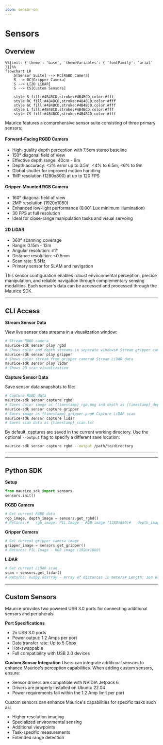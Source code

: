 ```yaml
---
icon: sensor-on
---
```


# Sensors

## Overview

```mermaid
%%{init: {'theme': 'base', 'themeVariables': { 'fontFamily': 'arial' }}}%%
flowchart LR
    S[Sensor Suite] --> RC[RGBD Camera]
    S --> GC[Gripper Camera]
    S --> L[2D LiDAR]
    S --> CS[Custom Sensors]

    style S fill:#4B4BCD,stroke:#4B4BCD,color:#fff
    style RC fill:#4B4BCD,stroke:#4B4BCD,color:#fff
    style GC fill:#4B4BCD,stroke:#4B4BCD,color:#fff
    style L fill:#4B4BCD,stroke:#4B4BCD,color:#fff
    style CS fill:#4B4BCD,stroke:#4B4BCD,color:#fff
```



Maurice features a comprehensive sensor suite consisting of three primary sensors:

#### **Forward-Facing RGBD Camera**

* High-quality depth perception with 7.5cm stereo baseline
* 150° diagonal field of view
* Effective depth range: 40cm - 6m
* Depth accuracy: <2% error up to 3.5m, <4% to 6.5m, <6% to 9m
* Global shutter for improved motion handling
* 1MP resolution (1280x800) at up to 120 FPS

#### **Gripper-Mounted RGB Camera**

* 160° diagonal field of view
* 2MP resolution (1920x1080)
* Enhanced low-light performance (0.001 Lux minimum illumination)
* 30 FPS at full resolution
* Ideal for close-range manipulation tasks and visual servoing

#### **2D LiDAR**

* 360° scanning coverage
* Range: 0.15m - 12m
* Angular resolution: ≤1°
* Distance resolution: <0.5mm
* Scan rate: 5.5Hz
* Primary sensor for SLAM and navigation

This sensor configuration enables robust environmental perception, precise manipulation, and reliable navigation through complementary sensing modalities. Each sensor's data can be accessed and processed through the Maurice SDK.

***

## CLI Access

**Stream Sensor Data**

View live sensor data streams in a visualization window:

```bash
# Stream RGBD camera
maurice-sdk sensor play rgbd
# Shows color and depth streams in separate windows# Stream gripper camera
maurice-sdk sensor play gripper
# Shows color stream from gripper camera# Stream LiDAR data
maurice-sdk sensor play lidar
# Shows 2D scan visualization
```

**Capture Sensor Data**

Save sensor data snapshots to file:

```bash
# Capture RGBD data
maurice-sdk sensor capture rgbd
# Saves color image as {timestamp}_rgb.png and depth as {timestamp}_depth.png# Capture gripper camera image
maurice-sdk sensor capture gripper
# Saves image as {timestamp}_gripper.png# Capture LiDAR scan
maurice-sdk sensor capture lidar
# Saves scan data as {timestamp}_scan.txt
```

By default, captures are saved in the current working directory. Use the optional `--output` flag to specify a different save location:

```bash
maurice-sdk sensor capture rgbd --output /path/to/directory
```

***

***

## Python SDK

**Setup**

```python
from maurice_sdk import sensors
sensors.init()
```

**RGBD Camera**

```python
# Get current RGBD data
rgb_image, depth_image = sensors.get_rgbd()
# Returns:#   rgb_image: PIL.Image - RGB image (1280x800)#   depth_image: PIL.Image - 16-bit depth image (1280x800)
```

**Gripper Camera**

```python
# Get current gripper camera image
gripper_image = sensors.get_gripper()
# Returns: PIL.Image - RGB image (1920x1080)
```

**LiDAR**

```python
# Get current LiDAR scan
scan = sensors.get_lidar()
# Returns: numpy.ndarray - Array of distances in meters# Length: 360 elements (one per degree)
```

***

## Custom Sensors

Maurice provides two powered USB 3.0 ports for connecting additional sensors and peripherals.

**Port Specifications**

* 2x USB 3.0 ports
* Power output: 1.2 Amps per port
* Data transfer rate: Up to 5 Gbps
* Hot-swappable
* Full compatibility with USB 2.0 devices

**Custom Sensor Integration** Users can integrate additional sensors to enhance Maurice's perception capabilities. When adding custom sensors, ensure:

* Sensor drivers are compatible with NVIDIA Jetpack 6
* Drivers are properly installed on Ubuntu 22.04
* Power requirements fall within the 1.2 Amp limit per port

Custom sensors can enhance Maurice's capabilities for specific tasks such as:

* Higher resolution imaging
* Specialized environmental sensing
* Additional viewpoints
* Task-specific measurements
* Extended range detection
